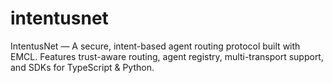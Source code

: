 # intentusnet
IntentusNet — A secure, intent-based agent routing protocol built with EMCL.  Features trust-aware routing, agent registry, multi-transport support, and SDKs for TypeScript &amp; Python.
